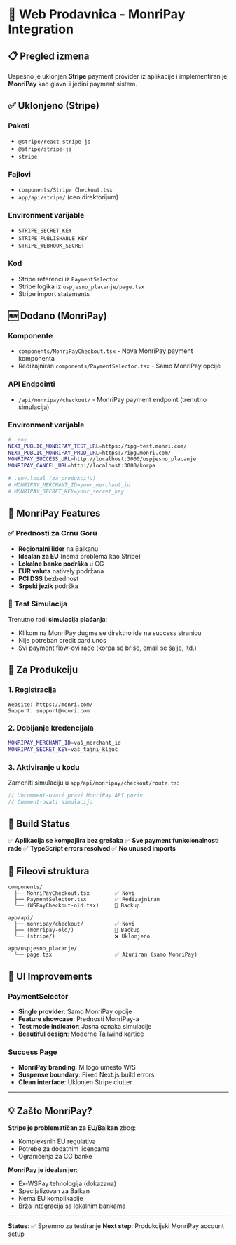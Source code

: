 # 🛒 Web Prodavnica - MonriPay Integration

## 📋 Pregled izmena

Uspešno je uklonjen **Stripe** payment provider iz aplikacije i implementiran je **MonriPay** kao glavni i jedini payment sistem.

## ✅ Uklonjeno (Stripe)

### Paketi
- `@stripe/react-stripe-js`
- `@stripe/stripe-js`
- `stripe`

### Fajlovi
- `components/Stripe Checkout.tsx`
- `app/api/stripe/` (ceo direktorijum)

### Environment varijable
- `STRIPE_SECRET_KEY`
- `STRIPE_PUBLISHABLE_KEY`
- `STRIPE_WEBHOOK_SECRET`

### Kod
- Stripe referenci iz `PaymentSelector`
- Stripe logika iz `uspjesno_placanje/page.tsx`
- Stripe import statements

## 🆕 Dodano (MonriPay)

### Komponente
- `components/MonriPayCheckout.tsx` - Nova MonriPay payment komponenta
- Redizajniran `components/PaymentSelector.tsx` - Samo MonriPay opcije

### API Endpointi
- `/api/monripay/checkout/` - MonriPay payment endpoint (trenutno simulacija)

### Environment varijable
```bash
# .env
NEXT_PUBLIC_MONRIPAY_TEST_URL=https://ipg-test.monri.com/
NEXT_PUBLIC_MONRIPAY_PROD_URL=https://ipg.monri.com/
MONRIPAY_SUCCESS_URL=http://localhost:3000/uspjesno_placanje
MONRIPAY_CANCEL_URL=http://localhost:3000/korpa

# .env.local (za produkciju)
# MONRIPAY_MERCHANT_ID=your_merchant_id
# MONRIPAY_SECRET_KEY=your_secret_key
```

## 🎯 MonriPay Features

### ✅ Prednosti za Crnu Goru
- **Regionalni lider** na Balkanu
- **Idealan za EU** (nema problema kao Stripe)
- **Lokalne banke podrška** u CG
- **EUR valuta** natively podržana
- **PCI DSS** bezbednost
- **Srpski jezik** podrška

### 🧪 Test Simulacija
Trenutno radi **simulacija plaćanja**:
- Klikom na MonriPay dugme se direktno ide na success stranicu
- Nije potreban credit card unos
- Svi payment flow-ovi rade (korpa se briše, email se šalje, itd.)

## 🚀 Za Produkciju

### 1. Registracija
```
Website: https://monri.com/
Support: support@monri.com
```

### 2. Dobijanje kredencijala
```bash
MONRIPAY_MERCHANT_ID=vaš_merchant_id
MONRIPAY_SECRET_KEY=vaš_tajni_ključ
```

### 3. Aktiviranje u kodu
Zameniti simulaciju u `app/api/monripay/checkout/route.ts`:
```typescript
// Uncomment-ovati pravi MonriPay API poziv
// Comment-ovati simulaciju
```

## 🔧 Build Status

✅ **Aplikacija se kompajlira bez grešaka**
✅ **Sve payment funkcionalnosti rade**
✅ **TypeScript errors resolved**
✅ **No unused imports**

## 📂 Fileovi struktura

```
components/
  ├── MonriPayCheckout.tsx        ✅ Novi
  ├── PaymentSelector.tsx         ✅ Redizajniran
  └── (WSPayCheckout-old.tsx)     📁 Backup

app/api/
  ├── monripay/checkout/          ✅ Novi
  ├── (monripay-old/)             📁 Backup
  └── (stripe/)                   ❌ Uklonjeno

app/uspjesno_placanje/
  └── page.tsx                    ✅ Ažuriran (samo MonriPay)
```

## 🎨 UI Improvements

### PaymentSelector
- **Single provider**: Samo MonriPay opcije
- **Feature showcase**: Prednosti MonriPay-a
- **Test mode indicator**: Jasna oznaka simulacije
- **Beautiful design**: Moderne Tailwind kartice

### Success Page
- **MonriPay branding**: M logo umesto W/S
- **Suspense boundary**: Fixed Next.js build errors
- **Clean interface**: Uklonjen Stripe clutter

---

## 💡 Zašto MonriPay?

**Stripe je problematičan za EU/Balkan** zbog:
- Kompleksnih EU regulativa
- Potrebe za dodatnim licencama
- Ograničenja za CG banke

**MonriPay je idealan jer**:
- Ex-WSPay tehnologija (dokazana)
- Specijalizovan za Balkan
- Nema EU komplikacije
- Brža integracija sa lokalnim bankama

---

**Status**: ✅ Spremno za testiranje
**Next step**: Produkcijski MonriPay account setup
